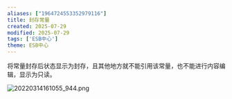 ```yaml
---
aliases: ["1964724553352979116"]
title: 封存常量
created: 2025-07-29
modified: 2025-07-29
tags: ['ESB中心']
theme: ESB中心
---
```


将常量封存后状态显示为封存，且其他地方就不能引用该常量，也不能进行内容编辑，显示为只读。

![](bff1762f5c38e4d85e5763329ba151c2.jpg "20220314161055_944.png")